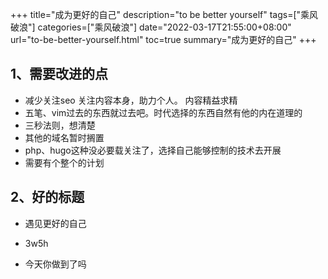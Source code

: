 +++ 
title="成为更好的自己" 
description="to be better yourself" 
tags=["乘风破浪"]
categories=["乘风破浪"]
date="2022-03-17T21:55:00+08:00" 
url="to-be-better-yourself.html"
toc=true
summary="成为更好的自己"
+++

## 1、需要改进的点
+ 减少关注seo 关注内容本身，助力个人。 内容精益求精
+ 五笔、vim过去的东西就过去吧。时代选择的东西自然有他的内在道理的
+ 三秒法则，想清楚
+ 其他的域名暂时搁置
+ php、hugo这种没必要载关注了，选择自己能够控制的技术去开展
+ 需要有个整个的计划



## 2、好的标题

+ 遇见更好的自己

+ 3w5h

+ 今天你做到了吗

  